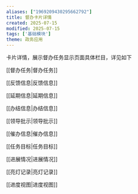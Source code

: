 ```yaml
---
aliases: ["1969209430295662792"]
title: 督办卡片详情
created: 2025-07-15
modified: 2025-07-15
tags: ['基础模块']
theme: 政务应用
---
```


卡片详情，展示督办任务显示页面具体栏目，详见如下

[[督办任务|督办任务]]   

 [[反馈信息|反馈信息]]   

 [[延期信息|延期信息]]   

 [[办结信息|办结信息]]   

 [[领导批示|领导批示]]   

 [[催办信息|催办信息]]   

 [[任务目标|任务目标]]   

 [[进展情况|进展情况]]   

 [[亮灯记录|亮灯记录]]   

 [[进度视图|进度视图]]